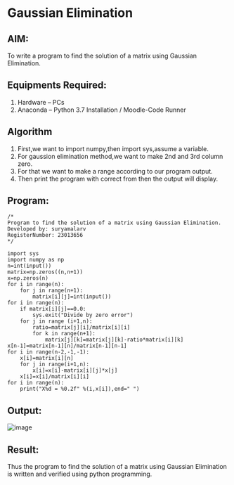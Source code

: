 # Gaussian Elimination

## AIM:
To write a program to find the solution of a matrix using Gaussian Elimination.

## Equipments Required:
1. Hardware – PCs
2. Anaconda – Python 3.7 Installation / Moodle-Code Runner

## Algorithm
1. First,we want to import numpy,then import sys,assume a variable.
2. For gaussion elimination method,we want to make 2nd and 3rd column zero.
3. For that we want to make a range according to our program output.
4. Then print the program with correct from then the output will display.

## Program:
```
/*
Program to find the solution of a matrix using Gaussian Elimination.
Developed by: suryamalarv
RegisterNumber: 23013656
*/
```
```
import sys
import numpy as np 
n=int(input())
matrix=np.zeros((n,n+1))
x=np.zeros(n)
for i in range(n):
    for j in range(n+1):
        matrix[i][j]=int(input())
for i in range(n):
    if matrix[i][j]==0.0:
        sys.exit("Divide by zero error")
    for j in range (i+1,n):
        ratio=matrix[j][i]/matrix[i][i]
        for k in range(n+1):
            matrix[j][k]=matrix[j][k]-ratio*matrix[i][k]
x[n-1]=matrix[n-1][n]/matrix[n-1][n-1]
for i in range(n-2,-1,-1):
    x[i]=matrix[i][n]
    for j in range(i+1,n):
        x[i]=x[i]-matrix[i][j]*x[j]
    x[i]=x[i]/matrix[i][i]
for i in range(n):
    print("X%d = %0.2f" %(i,x[i]),end=" ")
```


## Output:
![image](https://github.com/AkilaMohan/Gaussian/assets/145742486/7b0c6129-40ab-4a7c-83cb-05358b2113f4)



## Result:
Thus the program to find the solution of a matrix using Gaussian Elimination is written and verified using python programming.

